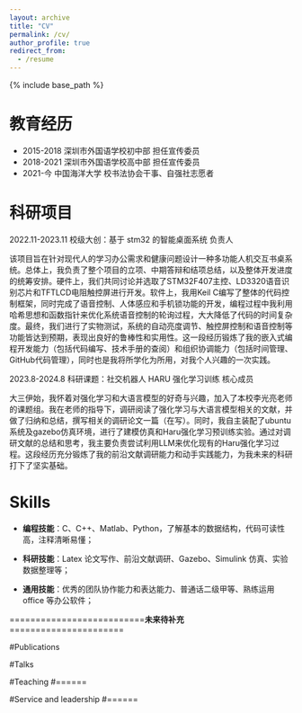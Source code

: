 ```yaml
---
layout: archive
title: "CV"
permalink: /cv/
author_profile: true
redirect_from:
  - /resume
---
```


{% include base_path %}

教育经历
======
* 2015-2018        深圳市外国语学校初中部   担任宣传委员     
* 2018-2021        深圳市外国语学校高中部   担任宣传委员 
* 2021-今          中国海洋大学             校书法协会干事、自强社志愿者 

科研项目
======
2022.11-2023.11     校级大创：基于 stm32 的智能桌面系统    负责人

该项目旨在针对现代人的学习办公需求和健康问题设计一种多功能人机交互书桌系统。总体上，我负责了整个项目的立项、中期答辩和结项总结，以及整体开发进度的统筹安排。硬件上，我们共同讨论并选取了STM32F407主控、LD3320语音识别芯片和TFTLCD电阻触控屏进行开发。软件上，我用Keil C编写了整体的代码控制框架，同时完成了语音控制、人体感应和手机锁功能的开发，编程过程中我利用哈希思想和函数指针来优化系统语音控制的轮询过程，大大降低了代码的时间复杂度。最终，我们进行了实物测试，系统的自动亮度调节、触控屏控制和语音控制等功能皆达到预期，表现出良好的鲁棒性和实用性。这一段经历锻炼了我的嵌入式编程开发能力（包括代码编写、技术手册的查阅）和组织协调能力（包括时间管理、GitHub代码管理），同时也是我将所学化为所用，对我个人兴趣的一次实践。

2023.8-2024.8     科研课题：社交机器人 HARU 强化学习训练     核心成员

大三伊始，我怀着对强化学习和大语言模型的好奇与兴趣，加入了本校李光亮老师的课题组。我在老师的指导下，调研阅读了强化学习与大语言模型相关的文献，并做了归纳和总结，撰写相关的调研论文一篇（在写）。同时，我自主装配了ubuntu系统及gazebo仿真环境，进行了建模仿真和Haru强化学习预训练实验。通过对调研文献的总结和思考，我主要负责尝试利用LLM来优化现有的Haru强化学习过程。这段经历充分锻炼了我的前沿文献调研能力和动手实践能力，为我未来的科研打下了坚实基础。


  
Skills
======
* **编程技能**：C、C++、Matlab、Python，了解基本的数据结构，代码可读性高，注释清晰易懂；

* **科研技能**：Latex 论文写作、前沿文献调研、Gazebo、Simulink 仿真、实验数据整理等；

* **通用技能**：优秀的团队协作能力和表达能力、普通话二级甲等、熟练运用 office 等办公软件；

  
==========================**未来待补充**======================

#Publications

  
#Talks

  
#Teaching
#======
 
#Service and leadership
#======
